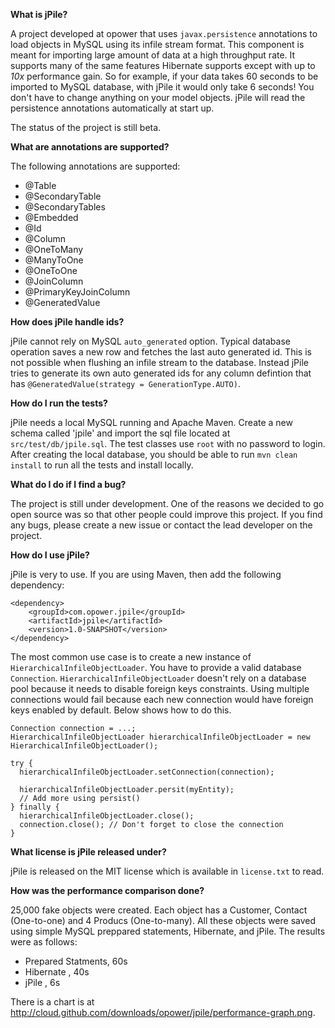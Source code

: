 **What is jPile?**

A project developed at opower that uses `javax.persistence` annotations to load objects in MySQL using its infile stream format. This component is meant for importing large amount of data at a high throughput rate. It supports many of the same features Hibernate supports except with up to _10x_ performance gain. So for example, if your data takes 60 seconds to be imported to MySQL database, with jPile it would only take 6 seconds! You don't have to change anything on your model objects. jPile will read the persistence annotations automatically at start up. 

The status of the project is still beta.

**What are annotations are supported?**

The following annotations are supported:

* @Table
* @SecondaryTable
* @SecondaryTables
* @Embedded
* @Id
* @Column
* @OneToMany
* @ManyToOne
* @OneToOne
* @JoinColumn
* @PrimaryKeyJoinColumn
* @GeneratedValue

**How does jPile handle ids?**

jPile cannot rely on MySQL `auto_generated` option. Typical database operation saves a new row and fetches the last auto generated id.  This is not possible when flushing an infile stream to the database. Instead jPile tries to generate its own auto generated ids for any column defintion that has `@GeneratedValue(strategy = GenerationType.AUTO)`. 

**How do I run the tests?**

jPile needs a local MySQL running and Apache Maven. Create a new schema called 'jpile' and import the sql file located at `src/test/db/jpile.sql`. The test classes use `root` with no password to login. After creating the local database, you should be able to run `mvn clean install` to run all the tests and install locally. 

**What do I do if I find a bug?**

The project is still under development. One of the reasons we decided to go open source was so that other people could improve this project. If you find any bugs, please create a new issue or contact the lead developer on the project. 

**How do I use jPile?**

jPile is very to use. If you are using Maven, then add the following dependency:

```
<dependency>
    <groupId>com.opower.jpile</groupId>
    <artifactId>jpile</artifactId>
    <version>1.0-SNAPSHOT</version>
</dependency>
```

The most common use case is to create a new instance of `HierarchicalInfileObjectLoader`. You have to provide a valid database `Connection`. `HierarchicalInfileObjectLoader` doesn't rely on a database pool because it needs to disable foreign keys constraints. Using multiple connections would fail because each new connection would have foreign keys enabled by default. Below shows how to do this.

```
Connection connection = ...;
HierarchicalInfileObjectLoader hierarchicalInfileObjectLoader = new HierarchicalInfileObjectLoader();

try {
  hierarchicalInfileObjectLoader.setConnection(connection);
  
  hierarchicalInfileObjectLoader.persit(myEntity);
  // Add more using persist()
} finally {
  hierarchicalInfileObjectLoader.close();
  connection.close(); // Don't forget to close the connection
}
```

**What license is jPile released under?**

jPile is released on the MIT license which is available in `license.txt` to read. 


**How was the performance comparison done?**

25,000 fake objects were created. Each object has a Customer, Contact (One-to-one) and 4 Producs (One-to-many). All these objects were saved using simple MySQL preppared statements, Hibernate, and jPile. The results were as follows:

* Prepared Statments,  60s
* Hibernate         ,  40s                     
* jPile             ,  6s

There is a chart is at http://cloud.github.com/downloads/opower/jpile/performance-graph.png. 



